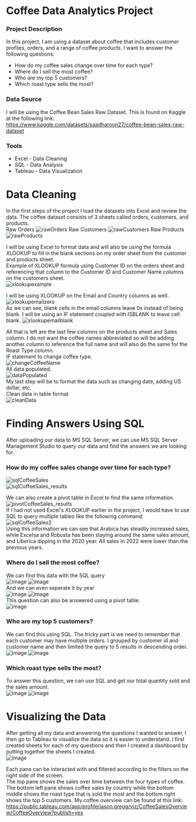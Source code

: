 # Coffee Data Analytics Project

### Project Description
In this project, I am using a dataset about coffee that includes customer profiles, orders, and a range of coffee products.
I want to answer the following questions: 
- How do my coffee sales change over time for each type?
- Where do I sell the most coffee?
- Who are my top 5 customers?
- Which roast type sells the most?

### Data Source
I will be using the Coffee Bean Sales Raw Dataset. This is found on Kaggle at the following link: https://www.kaggle.com/datasets/saadharoon27/coffee-bean-sales-raw-dataset

### Tools
- Excel - Data Cleaning
- SQL - Data Analysis
- Tableau - Data Visualization

# Data Cleaning
In the first steps of the project I load the datasets into Excel and review the data. The coffee dataset consists of 3 sheets called orders, customers, and products.<br>
Raw Orders
![rawOrders](https://github.com/JLGregg/coffee_data_analysis/assets/38503403/1b84be82-fb1a-4e7f-ac70-3891455bf6d5)
Raw Customers
![rawCustomers](https://github.com/JLGregg/coffee_data_analysis/assets/38503403/29cc1100-427b-49b8-8277-791e58e449c5)
Raw Products     
![rawProducts](https://github.com/JLGregg/coffee_data_analysis/assets/38503403/91b506ab-6c5c-4ce2-96ba-39f6f8d94a1c)

I will be using Excel to format data and will also be using the formula XLOOKUP to fill in the blank sections on my order sheet from the customer and products sheet.<br>
Example of XLOOKUP formula using Customer ID on the orders sheet and referencing that column to the Customer ID and Customer Name columns on the customers sheet. <br>
![xlookupexample](https://github.com/JLGregg/coffee_data_analysis/assets/38503403/e2771c70-ad66-4090-ba49-8cfe5900edc7)

I will be using XLOOKUP on the Email and Country columns as well.<br>
![xlookupemailzero](https://github.com/JLGregg/coffee_data_analysis/assets/38503403/60d6adbd-bf46-4463-a64d-a1d80349fd17) <br>
As we can see, blank cells in the email columns leave 0s instead of being blank. I will be using an IF statement coupled with ISBLANK to leave cell blank.
![xlookupemailblank](https://github.com/JLGregg/coffee_data_analysis/assets/38503403/14871cbe-cad6-4f4d-beef-23f809c94c6e)

All that is left are the last few columns on the products sheet and Sales column.
I do not want the coffee names abbreviated so will be adding another column to reference the full name and will also do the same for the Roast Type column.<br>
IF statement to change coffee type. <br>
![changeCoffeeName](https://github.com/JLGregg/coffee_data_analysis/assets/38503403/203f6759-9615-41bb-aa31-378d69b05212)<br>
All data populated.<br>
![dataPopulated](https://github.com/JLGregg/coffee_data_analysis/assets/38503403/8457bb24-a3e7-4543-a672-f874315878c1)<br>
My last step will be to format the data such as changing date, adding US dollar, etc.<br>
Clean data in table format <br>
![cleanData](https://github.com/JLGregg/coffee_data_analysis/assets/38503403/454e2f0e-e277-4a18-9c27-466714ef08eb)<br>

# Finding Answers Using SQL
After uploading our data to MS SQL Server, we can use MS SQL Server Management Studio to query our data and find the answers we are looking for.<br>
### How do my coffee sales change over time for each type? <br>
![sqlCoffeeSales](https://github.com/JLGregg/coffee_data_analysis/assets/38503403/572feede-dac9-407f-b2d4-7704414adaf2) <br>
![sqlCoffeeSales_results](https://github.com/JLGregg/coffee_data_analysis/assets/38503403/269ea30c-d0d0-49f8-9484-04d89d156eb9) <br>

We can also create a pivot table in Excel to find the same information. <br>
![pivotCoffeeSales_results](https://github.com/JLGregg/coffee_data_analysis/assets/38503403/3062f367-0a7a-4403-b2c8-2792e495eadf)<br>
If I had not used Excel's XLOOKUP earlier in the project, I would have to use SQL to query multiple tables like the following command: <br> 
![sqlCoffeeSales2](https://github.com/JLGregg/coffee_data_analysis/assets/38503403/d0bf4466-63b1-4f47-9cc2-ad44ff8f44af) <br>
Using this information we can see that Arabica has steadily increased sales, while Excelsa and Robusta has been staying around the same sales amount, and Liberica dipping in the 2020 year. All sales in 2022 were lower than the previous years.<br>
### Where do I sell the most coffee?
We can find this data with the SQL query<br>
![image](https://github.com/JLGregg/coffee_data_analysis/assets/38503403/843ebada-8a95-4c7c-bad5-a1d19a26824c)
![image](https://github.com/JLGregg/coffee_data_analysis/assets/38503403/c832b439-22da-4cb3-bcc0-4ee8a01baaae)<br>
And we can even seperate it by year <br>
![image](https://github.com/JLGregg/coffee_data_analysis/assets/38503403/48c28f61-4fbb-4b11-9dd1-5086943d8dfa)
![image](https://github.com/JLGregg/coffee_data_analysis/assets/38503403/5d5de94c-146b-4099-ae61-26cfbb638948) <br>
This question can also be answered using a pivot table. <br>
![image](https://github.com/JLGregg/coffee_data_analysis/assets/38503403/18e6f495-ef96-42cd-a6de-308759a700e6) <br>
### Who are my top 5 customers?
We can find this using SQL. The tricky part is we need to remember that each customer may have multiple orders. I grouped by customer id and customer name and then limited the query to 5 results in descending order.<br>
![image](https://github.com/JLGregg/coffee_data_analysis/assets/38503403/66c00cb7-7b52-47a2-84c0-7a3b5c613c97)
![image](https://github.com/JLGregg/coffee_data_analysis/assets/38503403/d05ffca9-e25c-44fc-a0b3-003808cbad60)
### Which roast type sells the most?
To answer this question, we can use SQL and get our total quantity sold and the sales amount.<br>
![image](https://github.com/JLGregg/coffee_data_analysis/assets/38503403/31ca7e27-0ddd-4588-b104-ba546c900ab1)
![image](https://github.com/JLGregg/coffee_data_analysis/assets/38503403/591e750c-3e4d-45a4-b87f-a89b7de11d59)

# Visualizing the Data

After getting all my data and answering the questions I wanted to answer, I then go to Tableau to visualize the data so it is easier to understand. I first created sheets for each of my questions and then I created a dashboard by putting together the sheets I created.<br>
![image](https://github.com/JLGregg/coffee_data_analysis/assets/38503403/f6aa5827-942e-4c59-b2ef-fa6f7a468967)<br>

Each pane can be interacted with and filtered according to the filters on the right side of the screen.<br>
The top pane shows the sales over time between the four types of coffee. The bottom left pane shows coffee sales by country while the bottom middle shows the roast type that is sold the most and the bottom right shows the top 5 customers.
My coffee overview can be found at this link: https://public.tableau.com/app/profile/jason.gregg/viz/CoffeeSalesOverview/CoffeeOverview?publish=yes




